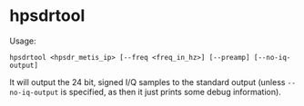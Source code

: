 # hpsdrtool

Usage:

    hpsdrtool <hpsdr_metis_ip> [--freq <freq_in_hz>] [--preamp] [--no-iq-output]

It will output the 24 bit, signed I/Q samples to the standard output (unless `--no-iq-output` is specified, as then it just prints some debug information).
